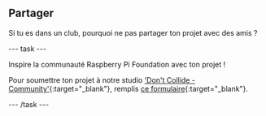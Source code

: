 ## Partager

Si tu es dans un club, pourquoi ne pas partager ton projet avec des amis ?

--- task ---

Inspire la communauté Raspberry Pi Foundation avec ton projet !

Pour soumettre ton projet à notre studio ['Don't Collide - Community'](https://wke.lt/w/s/KobNfx){:target="_blank"}, remplis [ce formulaire](https://form.raspberrypi.org/f/community-project-submissions){:target="_blank"}.

--- /task ---
